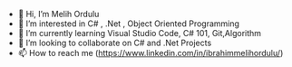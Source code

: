 - 👋 Hi, I’m Melih Ordulu
- 👀 I’m interested in C# , .Net , Object Oriented Programming
- 🌱 I’m currently learning Visual Studio Code, C# 101, Git,Algorithm
- 💞️ I’m looking to collaborate on C# and .Net Projects
- 📫 How to reach me (https://www.linkedin.com/in/ibrahimmelihordulu/)

<!---
mordulu/mordulu is a ✨ special ✨ repository because its `README.md` (this file) appears on your GitHub profile.
You can click the Preview link to take a look at your changes.
--->
